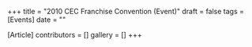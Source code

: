 +++
title = "2010 CEC Franchise Convention (Event)"
draft = false
tags = [Events]
date = ""

[Article]
contributors = []
gallery = []
+++
